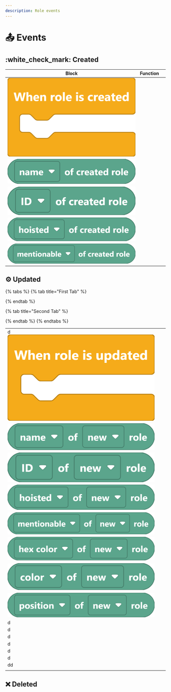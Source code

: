 ```yaml
---
description: Role events
---
```


# 📤 Events

## :white\_check\_mark: Created

| Block                                                      | Function |   |
| ---------------------------------------------------------- | -------- | - |
| ![](<../../../../.gitbook/assets/screenshot (69) (1).png>) |          |   |
| ![](<../../../../.gitbook/assets/screenshot (70).png>)     |          |   |
| ![](<../../../../.gitbook/assets/screenshot (71) (1).png>) |          |   |
| ![](<../../../../.gitbook/assets/screenshot (72) (2).png>) |          |   |
| ![](<../../../../.gitbook/assets/screenshot (73) (1).png>) |          |   |

## :gear: Updated

{% tabs %}
{% tab title="First Tab" %}

{% endtab %}

{% tab title="Second Tab" %}

{% endtab %}
{% endtabs %}

|                                                             |   |   |
| ----------------------------------------------------------- | - | - |
| d![](<../../../../.gitbook/assets/screenshot (74) (1).png>) |   |   |
| ![](<../../../../.gitbook/assets/screenshot (75) (2).png>)  |   |   |
| ![](<../../../../.gitbook/assets/screenshot (76) (1).png>)  |   |   |
| ![](<../../../../.gitbook/assets/screenshot (77).png>)      |   |   |
| ![](<../../../../.gitbook/assets/screenshot (78) (1).png>)  |   |   |
| ![](<../../../../.gitbook/assets/screenshot (79).png>)      |   |   |
| ![](<../../../../.gitbook/assets/screenshot (80).png>)      |   |   |
| ![](<../../../../.gitbook/assets/screenshot (81) (1).png>)  |   |   |
| d                                                           |   |   |
| d                                                           |   |   |
| d                                                           |   |   |
| d                                                           |   |   |
| d                                                           |   |   |
| d                                                           |   |   |
| dd                                                          |   |   |
|                                                             |   |   |

## :x: Deleted
